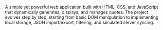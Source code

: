 A simple yet powerful web application built with HTML, CSS, and JavaScript that dynamically generates, displays, and manages quotes. The project evolves step by step, starting from basic DOM manipulation to implementing local storage, JSON import/export, filtering, and simulated server syncing.
